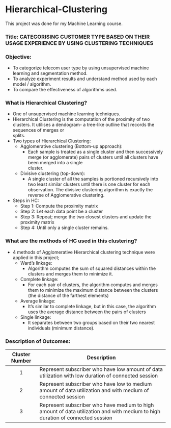 # Hierarchical-Clustering

This project was done for my Machine Learning course.

### Title: CATEGORISING CUSTOMER TYPE BASED ON THEIR USAGE EXPERIENCE BY USING CLUSTERING TECHNIQUES

### Objective:

* To categorize telecom user type by using unsupervised machine learning and segmentation method.
* To analyze experiment results and understand method used by each model / algorithm.
* To compare the effectiveness of algorithms used.

### What is Hierarchical Clustering?

* One of unsupervised machine learning techniques.
* Hierarchical Clustering is the computation of the proximity of two clusters. It utilises a dendogram- a tree-like outline that records the sequences of merges or   
  splits.
* Two types of Hierarchical Clustering:
  * Agglomerative clustering (Bottom-up approach):
    * Each sample is treated as a single cluster and then successively merge (or agglomerate) pairs of clusters until all clusters have been merged into a single   
      cluster.
  * Divisive clustering (top-down):
    * A single cluster of all the samples is portioned recursively into two least similar clusters until there is one cluster for each observation. The divisive 
      clustering algorithm is exactly the reverse of Agglomerative clustering.
* Steps in HC:
  * Step 1: Compute the proximity matrix
  * Step 2: Let each data point be a cluster
  * Step 3: Repeat; merge the two closest clusters and update the proximity matrix
  * Step 4: Until only a single cluster remains.

### What are the methods of HC used in this clustering?

* 4 methods of Agglomerative Hierarchical clustering technique were applied in this project;
  * Ward’s linkage:
    * Algorithm computes the sum of squared distances within the clusters and merges them to minimize it.
  * Complete linkage:
    * For each pair of clusters, the algorithm computes and merges them to minimize the maximum distance between the clusters (the distance of the farthest elements)
  * Average linkage:
    * It’s similar to complete linkage, but in this case, the algorithm uses the average distance between the pairs of clusters
  * Single linkage:
    * It separates between two groups based on their two nearest individuals (minimum distance).
    
### Description of Outcomes:

| Cluster Number | Description |
|:--------------:|-------------|
| 1              | Represent subscriber who have low amount of data utilization with low duration of connected session |
| 2              | Represent subscriber who have low to medium amount of data utilization and with medium of connected session |
| 3              | Represent subscriber who have medium to high amount of data utilization and with medium to high duration of connected session |

